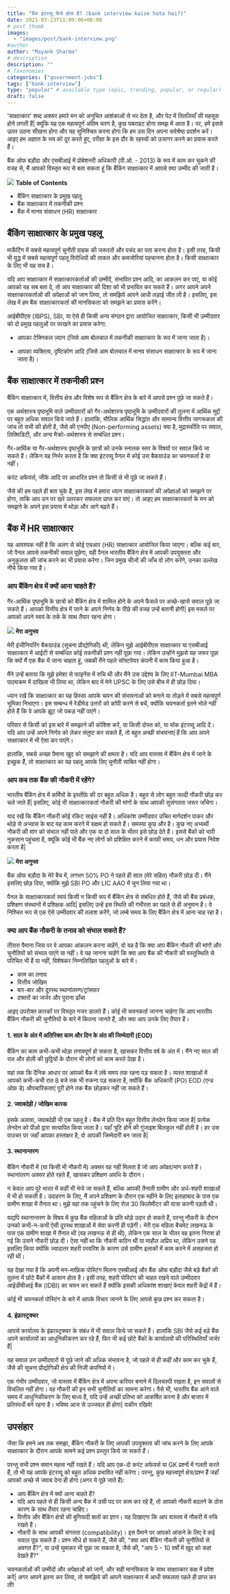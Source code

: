 ```yaml
---
title: "बैंक इंटरव्यू कैसे होता है? (bank interview kaise hota hai?)"
date: 2021-03-23T11:09:06+06:00
# post thumb
images:
  - "images/post/bank-interview.png"
#author
author: "Mayank Sharma"
# description
description: ""
# Taxonomies
categories: ["government-jobs"]
tags: ["bank-interview"]
type: "popular" # available type (epic, trending, popular, or regular)
draft: false
---
```


'साक्षात्कार' शब्द अक्सर हमारे मन को अनुचित आशंकाओं से भर देता है, और पेट में तितलियाँ सी महसूस होने लगती हैं| क्यूंकि यह एक महत्वपूर्ण अंतिम चरण है, कुछ घबराहट होना समझ में आता है। पर, हमें इससे ऊपर उठना सीखना होगा और यह सुनिश्चित करना होगा कि हम उस दिन अपना सर्वश्रेष्ठ प्रदर्शन करें। आइए हम अज्ञात के भय को दूर करते हुए, परीक्षा के इस दौर के रहस्यों को उजागर करने का प्रयास करते हैं।

बैंक ऑफ बड़ौदा और एसबीआई में प्रोबेशनरी अधिकारी (पी.ओ. - 2013) के रूप में काम कर चुकने की वजह से, मैं आपको विस्तृत रूप से बता सकता हूं कि बैंकिंग साक्षात्कार में आपसे क्या उम्मीद की जाती है।

<div class="toc-mak">
<img src="../../../images/pencil.png">
<b>Table of Contents</b>
<ul>
<li>बैंकिंग साक्षात्कार के प्रमुख पहलू</li>
<li>बैंक साक्षात्कार में तकनीकी प्रश्न</li>
<li>बैंक में मानव संसाधन (HR) साक्षात्कार</li>
</ul>
</div>


## बैंकिंग साक्षात्कार के प्रमुख पहलू

मार्केटिंग में सबसे महत्वपूर्ण चुनौती ग्राहक की जरूरतों और पसंद का पता करना होता है। इसी तरह, किसी भी युद्ध में सबसे महत्वपूर्ण पहलू विरोधियों की ताकत और कमजोरियां पहचानना होता है। किसी साक्षात्कार के लिए भी यह सच है।

यदि आप साक्षात्कार में साक्षात्कारकर्ताओं की उम्मीदें, संभावित प्रश्न आदि, का आकलन कर पाएं, या कोई आपको यह सब बता दे, तो आप साक्षात्कार की दिशा को भी प्रभावित कर सकते हैं। अगर आपने अपने साक्षात्कारकर्ताओं की अपेक्षाओं को जान लिया, तो समझिये आपने आधी लड़ाई जीत ली है। इसलिए, इस लेख में हम बैंक साक्षात्कारकर्ता की मानसिकता को समझने का प्रयास करेंगे।

आईबीपीएस (IBPS), SBI, या ऐसे ही किसी अन्य संगठन द्वारा आयोजित साक्षात्कार, किसी भी उम्मीदवार को दो प्रमुख पहलुओं पर परखने का प्रयास करेगा:

* आपका टेक्निकल ज़्यान (जिसे आम बोलचाल में तकनीकी साक्षात्कार के रूप में जाना जाता है)।

* आपका व्यक्तित्व, दृष्टिकोण आदि (जिसे आम बोलचाल में मानव संसाधन साक्षात्कार के रूप में जाना जाता है)।


## बैंक साक्षात्कार में तकनीकी प्रश्न

बैंकिंग साक्षात्कार में, वित्तीय क्षेत्र और विशेष रूप से बैंकिंग क्षेत्र के बारे में आपसे प्रश्न पूछे जा सकते हैं। 

एक अर्थशास्त्र पृष्ठभूमि वाले उम्मीदवारों को गैर-अर्थशास्त्र पृष्ठभूमि के उम्मीदवारों की तुलना में आर्थिक मुद्दों पर बहुत अधिक सवाल किये जाते हैं। हालांकि, मौलिक आर्थिक सिद्धांत और सामान्य वित्तीय जागरूकता की जांच तो सभी की होती है, जैसे की एनपीए (Non-performing assets) क्या है, मुद्रास्फीति पर सवाल, लिक्विडिटी, और अन्य मैक्रो-अर्थशास्त्र से सम्बंधित प्रश्न।

गैर-आर्थिक या गैर-अर्थशास्त्र पृष्ठभूमि के छात्रों को उनके स्नातक स्तर के विषयों पर सवाल किये जा सकते हैं। लेकिन यह निर्भर करता है कि क्या इंटरव्यू पैनल में कोई उस बैकग्राउंड का चयनकर्ता है या नहीं। 

करंट अफेयर्स, जीके आदि पर आधारित प्रश्न तो किसी से भी पूछे जा सकते हैं।

जैसे की हम पहले ही बता चुके हैं, इस लेख में हमारा ध्यान साक्षात्कारकर्ता की अपेक्षाओं को समझने पर होगा, ताकि आप उन पर खरे उतरकर सफलता प्राप्त कर पाएं। तो आइए हम साक्षात्कारकर्ता के मन को समझने के अपने इस प्रयास में थोड़ा और आगे बढ़ते हैं।


## बैंक में HR साक्षात्कार 

यह आवश्यक नहीं है कि अलग से कोई एचआर (HR) साक्षात्कार आयोजित किया जाएगा। बल्कि कई बार, जो पैनल आपसे तकनीकी सवाल पूछेगा, वही पैनल भारतीय बैंकिंग क्षेत्र में आपकी उपयुक्तता और अनुकूलता की जांच करने का भी प्रयास करेगा। जिन प्रमुख चीजों की जाँच वो लोग करेंगे, उनका उल्लेख नीचे किया गया है।

### आप बैंकिंग क्षेत्र में क्यों आना चाहते हैं?

गैर-आर्थिक पृष्ठभूमि के छात्रों को बैंकिंग क्षेत्र में शामिल होने के अपने फैसले पर अच्छे-खासे सवाल पूछे जा सकते हैं। आपको वित्तीय क्षेत्र में जाने के अपने निर्णय के पीछे की वजह उन्हें बतानी होगी| इस मसले पर आपको अपने स्वयं के तर्क के साथ तैयार रहना होगा। 

<div class="toc-mak">
  <img src="../../../images/pencil.png">
  <b>मेरा अनुभव</b><br>

मेरी इंजीनियरिंग बैकग्राउंड (सूचना प्रौद्योगिकी) थी, लेकिन मुझे आईबीपीएस साक्षात्कार या एसबीआई साक्षात्कार में आईटी से सम्बंधित कोई तकनीकी प्रश्न नहीं पूछा गया। लेकिन उन्होंने मुझसे यह जरूर पूछा कि क्यों मैं एक बैंक में जाना चाहता हूं, जबकी मैंने पहले सॉफ्टवेयर कंपनी में काम किया हुआ है। 

मैंने उन्हें बताया कि मुझे हमेशा से फाइनेंस में रुचि थी और मैंने उस उद्देश्य के लिए IIT-Mumbai MBA पाठ्यक्रम में दाखिला भी लिया था, लेकिन बाद में मेने UPSC के लिए उसे बीच में ही छोड़ दिया।
</div>

ध्यान रखें कि साक्षात्कार का यह हिस्सा आपके चयन की संभावनाओं को बनाने या तोड़ने में सबसे महत्वपूर्ण भूमिका निभाएगा। इस सम्बन्ध में रेडीमेड उत्तरों को कॉपी करने से बचें, क्योंकि चयनकर्ता इतने भोले नहीं होते हैं कि वे आपके झूट जो पकड़ नहीं पाएंगे।

परिवार से किसी को इस बारे में समझाने की कोशिश करें, या किसी दोस्त को, या मॉक इंटरव्यू आदि दें। यदि आप उन्हें अपने निर्णय को लेकर संतुष्ट कर सकते हैं, तो बहुत अच्छी संभावनाएं हैं कि आप अपने साक्षात्कार में भी ऐसा कर पाएंगे। 

हालांकि, सबसे अच्छा पैमाना खुद को समझाने की क्षमता है। यदि आप वास्तव में बैंकिंग क्षेत्र में जाने के इच्छुक हैं, तो साक्षात्कार का यह पहलू आपके लिए चुनौती साबित नहीं होगा।


### आप कब तक बैंक की नौकरी में रहेंगे? 

भारतीय बैंकिंग क्षेत्र में कर्मियों के इस्तीफ़े की दर बहुत अधिक है। बहुत से लोग बहुत जल्दी नौकरी छोड़ कर चले जाते हैं| इसलिए, कोई भी साक्षात्कारकर्ता नौकरी की मांगों के साथ आपकी सुसंगतता जरूर जाँचेगा।

याद रखें कि बैंकिंग नौकरी कोई रॉकेट साइंस नहीं है। अधिकांश उम्मीदवार उचित मार्गदर्शन पाकर और थोड़े से अभ्यास के बाद यह काम करने में सक्षम हो सकते हैं। समस्या कुछ और है। कुछ नए अभ्यर्थी नौकरी की मांग को संभाल नहीं पाते और एक या दो साल के भीतर इसे छोड़ देते हैं। इससे बैंकों को भारी नुकसान पहुंचता है, क्यूंकि कोई भी बैंक नए लोगों को प्रशिक्षित करने में काफी समय, धन और प्रयास निवेश करता है|  

<div class="toc-mak">
  <img src="../../../images/pencil.png">
  <b>मेरा अनुभव</b><br>

बैंक ऑफ बड़ौदा के मेरे बैच में, लगभग 50% PO ने पहले ही साल (मेरे सहित) नौकरी छोड़ दी। मैंने इसलिए छोड़ दिया, क्योंकि मुझे SBI PO और LIC AAO में चुन लिया गया था।
</div>

पैनल के साक्षात्कारकर्ता स्वयं किसी न किसी रूप में बैंकिंग क्षेत्र से संबंधित होते हैं, जैसे की बैंक प्रबंधक, प्रशिक्षण संस्थानों में प्रशिक्षक आदि| इसलिए उन्हें इस स्थिति की गंभीरता का पहले से ही अनुमान है। वे निश्चित रूप से एक ऐसे उम्मीदवार की तलाश करेंगे, जो लम्बे समय के लिए बैंकिंग क्षेत्र में आना चाह रहा है।


### क्या आप बैंक नौकरी के तनाव को संभाल सकते हैं?

तीसरा पैमाना जिस पर वे आपका आंकलन करना चाहेंगे, वो यह है कि क्या आप बैंकिंग नौकरी की मांगों और चुनौतियों को संभाल पाएंगे या नहीं। वे यह जानना चाहेंगे कि क्या आप बैंक की नौकरी की वस्तुस्थिति से परिचित भी हैं या नहीं, विशेषकर निम्नलिखित पहलुओं के बारे में।

* काम का तनाव
* वित्तीय जोखिम 
* बार-बार और दूरस्थ स्थानांतरण/ट्रांसफर
* दफ्तरों का जर्जर और पुराना ढाँचा

आइए उपरोक्त कारकों पर विस्तृत नजर डालते हैं। कोई भी चयनकर्ता जानना चाहेगा कि आप भारतीय बैंकिंग नौकरी की चुनौतियों के बारे में कितना जानते हैं, और क्या आप उनके लिए तैयार हैं।

#### 1. साल के अंत में अतिरिक्त काम और दिन के अंत की जिम्मेदारी (EOD)

बैंकिंग का काम कभी-कभी थोड़ा तनावपूर्ण हो सकता है, खासकर वित्तीय वर्ष के अंत में। मैंने नए साल की रात और होली की छुट्टियों के दौरान भी लोगों को काम करते देखा है।

यहां तक ​​कि दैनिक आधार पर आपको बैंक में लंबे समय तक रहना पड़ सकता है। व्यस्त शाखाओं में आपको कभी-कभी रात 8 बजे तक भी रुकना पड़ सकता है, क्योंकि बैंक अधिकारी (PO) EOD (एन्ड ऑफ़ डे) औपचारिकताएं पूरी होने तक बैंक छोड़कर नहीं जा सकते हैं।

#### 2. जवाबदेही / जोखिम कारक

इसके अलावा, जवाबदेही भी एक पहलू है। बैंक में प्रति दिन बहुत वित्तीय लेनदेन किया जाता है| प्रत्येक लेनदेन को पीओ द्वारा सत्यापित किया जाता है। यहाँ त्रुटि होने की गुंजाइश बिलकुल नहीं होती है। हर उस वाउचर पर जहाँ आपका हस्ताक्षर है, वो आपकी जिम्मेदारी बन जाता है| 

#### 3. स्थानान्तरण

बैंकिंग नौकरी में (या किसी भी नौकरी में) अक्सर वह नहीं मिलता है जो आप अपेक्षा/मांग करते हैं। स्थानांतरण अक्सर होते रहते हैं, खासकर प्रशिक्षण अवधि के दौरान। 

न केवल आप पूरे भारत में कहीं भी भेजे जा सकते हैं, बल्कि आपकी तैनाती ग्रामीण और अर्ध-शहरी शाखाओं में भी हो सकती है। उदाहरण के लिए, मैं अपने प्रशिक्षण के दौरान एक महीने के लिए इलाहाबाद के पास एक ग्रामीण शाखा में तैनात था। मुझे वहां तक ​​पहुंचने के लिए रोज़ 30 किलोमीटर की यात्रा करनी पड़ती थी।

यद्यपि स्थानान्तरण के विषय में कुछ बैंक महिलाओं के प्रति थोड़े उदार हो सकते हैं, परन्तु नौकरी के दौरान उनको कभी-न-कभी ऐसी दूरस्थ शाखाओं में सेवा करनी ही पड़ेगी। मेरी एक महिला बैचमेट लखनऊ के पास एक ग्रामीण शाखा में तैनात थी (वह लखनऊ से ही थी), लेकिन एक साल के भीतर वह इतना निराश हो गई कि उसने नौकरी छोड़ दी। ऐसा नहीं था कि नौकरी कठिन थी या माहौल अप्रिय था, लेकिन उसने यह इसलिए किया क्योंकि ज्यादातर शहरी परवरिश के कारण उसे ग्रामीण इलाकों में काम करने में असहजता हो रही थी।

यह देखा गया है कि अपनी मन-माफ़िक पोस्टिंग मिलना एसबीआई और बैंक ऑफ बड़ौदा जैसे बड़े बैंकों की तुलना में छोटे बैंकों में आसान होता है। इसी तरह, शहरी पोस्टिंग की चाहत रखने वाले उम्मीदवार आईडीबीआई बैंक (IDBI) का चयन कर सकते हैं क्योंकि इसकी अधिकांश शाखाएं केवल शहरी केंद्रों में हैं।

कोई भी चयनकर्ता पोस्टिंग के बारे में आपके विचार जानने के लिए आपसे कुछ प्रश्न कर सकता है।

#### 4. इंफ्रास्ट्रक्चर 

आपसे कार्यालय के इंफ्रास्ट्रक्चर के संबंध में भी सवाल किये जा सकते हैं। हालांकि SBI जैसे कई बड़े बैंक अपने कार्यालयों का आधुनिकीकरण कर रहे हैं, फिर भी कई छोटे बैंकों के कार्यालयों की परिस्थितियाँ जर्जर हैं| 

यह सवाल उन उम्मीदवारों से पूछे जाने की अधिक संभावना है, जो पहले से ही कहीं और काम कर चुके हैं, जैसे की सूचना प्रौद्योगिकी क्षेत्र की निजी कंपनियों में।

एक गंभीर उम्मीदवार, जो वास्तव में बैंकिंग क्षेत्र में अपना करियर बनाने में दिलचस्पी रखता है, इन सवालों से विचलित नहीं होगा। वह नौकरी की इन सभी चुनौतियों का सामना करेगा। वैसे भी, भारतीय बैंक आने वाले समय में आधुनिकीकरण के लिए बाध्य हैं, यदि उन्हें अच्छी प्रतिभा को आकर्षित करना है और बाजार में प्रतिस्पर्धी बने रहना है। भविष्य आज से उज्जवल ही होगा| यकीन रखिये! 


## उपसंहार 

जैसा कि हमने अब तक समझा, बैंकिंग नौकरी के लिए आपकी उपयुक्तता की जांच करने के लिए आपके साक्षात्कार के दौरान आपके सामने कई प्रश्न प्रस्तुत किये जा सकते हैं। 

परन्तु सभी प्रश्न समान महत्व नहीं रखते हैं। यदि आप एक-दो करंट अफेयर्स या GK प्रश्नों में गलती करते हैं, तो भी यह आपके इंटरव्यू को बहुत अधिक प्रभावित नहीं करेगा। परन्तु, कुछ महत्त्वपूर्ण क्षेत्र/प्रश्न हैं जहाँ आपको अच्छे से जवाब देना ही होगा (अगर ये पूछे जाते हैं):

* आप बैंकिंग क्षेत्र में क्यों आना चाहते हैं?
* यदि आप पहले से ही किसी अन्य बैंक में उसी पद पर काम कर रहे हैं, तो आपको नौकरी बदलने के ठोस कारण के साथ तैयार रहना चाहिए।
* वित्तीय और बैंकिंग क्षेत्रों की बुनियादी बातों का ज्ञान। यह दिखाएगा कि आप वास्तव में नौकरी में रुचि रखते हैं।
* नौकरी के साथ आपकी संगतता (compatibility)। इस पैमाने पर आपको आंकने के लिए वे कई सवाल पूछ सकते हैं। प्रश्न सीधे हो सकते हैं, जैसे की, "क्या आप बैंकिंग नौकरी की चुनौतियों से अवगत हैं?", या उन्हें घुमाकर भी पूछा जा सकता है, जैसे की, "आप 5 - 10 वर्षों में खुद को कहां देखते हैं?"

चयनकर्ताओं की उम्मीदों और अपेक्षाओं को जानें, और सही मानसिकता के साथ साक्षात्कार कक्ष में प्रवेश करें| अगर आपने इतना कर लिया, तो समझिये की आपने साक्षात्कार में आधी सफलता पहले ही प्राप्त कर ली!

